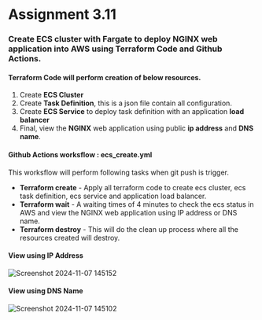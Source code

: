 
# Assignment 3.11 
### Create ECS cluster with Fargate to deploy NGINX web application into AWS using Terraform Code and Github Actions.

#### Terraform Code will perform creation of below resources.
1. Create **ECS Cluster**
2. Create **Task Definition**, this is a json file contain all configuration.
3. Create **ECS Service** to deploy task definition with an application **load balancer** 
4. Final, view the **NGINX** web application using public **ip address** and **DNS name**.

#### Github Actions worksflow : ecs_create.yml
This worksflow will perform following tasks when git push is trigger.
- **Terraform create** - Apply all terraform code to create ecs cluster, ecs task definition, ecs service and application load balancer. 
- **Terraform wait** - A waiting times of 4 minutes to check the ecs status in AWS and view the NGINX web application using IP address or DNS name.
- **Terraform destroy** - This will do the clean up process where all the resources created will destroy.

#### View using IP Address
![Screenshot 2024-11-07 145152](https://github.com/user-attachments/assets/913c62c4-16e5-47e8-aa5e-90cf270f98fa)

#### View using DNS Name
![Screenshot 2024-11-07 145102](https://github.com/user-attachments/assets/bb39eb9e-0e4c-4761-96b8-9ae08abfef56)



